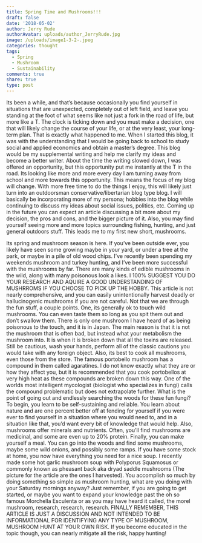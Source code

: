 ```yaml
---
title: Spring Time and Mushrooms!!!
draft: false
date: '2018-05-02'
author: Jerry Rude
authorAvatar: uploads/author_JerryRude.jpg
image: /uploads/image1-3-2-.jpeg
categories: thought
tags:
  - Spring
  - Mushroom
  - Sustainability
comments: true
share: true
type: post
---
```

Its been a while, and that’s because occasionally you find yourself in situations that are unexpected, completely out of left field, and leave you standing at the foot of what seems like not just a fork in the road of life, but more like a T. The clock is ticking down and you must make a decision, one that will likely change the course of your life, or at the very least, your long-term plan. That is exactly what happened to me. When I started this blog, it was with the understanding that I would be going back to school to study social and applied economics and obtain a master’s degree. This blog would be my supplemental writing and help me clarify my ideas and become a better writer. About the time the writing slowed down, I was offered an opportunity, but this opportunity put me instantly at the T in the road. Its looking like more and more every day I am turning away from school and more towards this opportunity. This means the focus of my blog will change. With more free time to do the things I enjoy, this will likely just turn into an outdoorsman conservative/libertarian blog type blog. I will basically be incorporating more of my persona; hobbies into the blog while continuing to discuss my ideas about social issues, politics, etc. Coming up in the future you can expect an article discussing a bit more about my decision, the pros and cons, and the bigger picture of it. Also, you may find yourself seeing more and more topics surrounding fishing, hunting, and just general outdoors stuff. This leads me to my first new short, mushrooms.

Its spring and mushroom season is here. If you’ve been outside ever, you likely have seen some growing maybe in your yard, or under a tree at the park, or maybe in a pile of old wood chips. I’ve recently been spending my weekends mushroom and turkey hunting, and I’ve been more successful with the mushrooms by far. There are many kinds of edible mushrooms in the wild, along with many poisonous look a likes. I 100% SUGGEST YOU DO YOUR RESEARCH AND AQUIRE A GOOD UNDERSTANDING OF MUSHRROMS IF YOU CHOOSE TO PICK UP THE HOBBY. This article is not nearly comprehensive, and you can easily unintentionally harvest deadly or hallucinogenic mushrooms if you are not careful. Not that we are through the fun stuff, a couple points. One, its generally ok to touch wild mushrooms. You can even taste them so long as you spit them out and don’t swallow them. There is only one mushroom I have heard of as being poisonous to the touch, and it is in Japan. The main reason is that it is not the mushroom that is often bad, but instead what your metabolism the mushroom into. It is when it is broken down that all the toxins are released. Still be cautious, wash your hands, perform all of the classic cautions you would take with any foreign object. Also, its best to cook all mushrooms, even those from the store. The famous portobello mushroom has a compound in them called agaratines. I do not know exactly what they are or how they affect you, but it is recommended that you cook portobellos at very high heat as these compounds are broken down this way. One of the worlds most intelligent mycologist (biologist who specializes in fungi) calls the compound problematic but does not extrapolate further.   What is the point of going out and endlessly searching the woods for these fun fungi? To begin, you learn to be self-sustaining and reliable. You learn about nature and are one percent better off at fending for yourself if you were ever to find yourself in a situation where you would need to, and in a situation like that, you’d want every bit of knowledge that would help. Also, mushrooms offer minerals and nutrients. Often, you’ll find mushrooms are medicinal, and some are even up to 20% protein. Finally, you can make yourself a meal. You can go into the woods and find some mushrooms, maybe some wild onions, and possibly some ramps. If you have some stock at home, you now have everything you need for a nice soup. I recently made some hot garlic mushroom soup with Polyporus Squamosus or commonly known as pheasant back aka dryad saddle mushrooms (The picture for the article are the ones I harvested). You accomplish so much by doing something so simple as mushroom hunting, what are you doing with your Saturday mornings anyway? Just remember, if you are going to get started, or maybe you want to expand your knowledge past the oh so famous Morchella Esculenta or as you may have heard it called, the morel mushroom, research, research, research. FINALLY REMEMBER, THIS ARTICLE IS JUST A DISCUSSION AND NOT INTENDED TO BE INFORMATIONAL FOR IDENTIFYING ANY TYPE OF MUSHROOM, MUSHROOM HUNT AT YOUR OWN RISK. If you become educated in the topic though, you can nearly mitigate all the risk, happy hunting!

